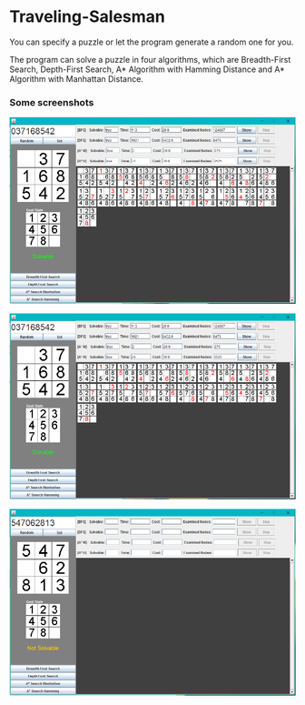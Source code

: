 # Traveling-Salesman

You can specify a puzzle or let the program generate a random one for you.

The program can solve a puzzle in four algorithms, which are Breadth-First Search, Depth-First Search, A\* Algorithm with Hamming Distance and A\* Algorithm with Manhattan Distance.

### Some screenshots
![](/screenshots/8puzzle.png?raw=true)

![](/screenshots/8puzzle.png)

![](/screenshots/8puzzle1.png?raw=true)
